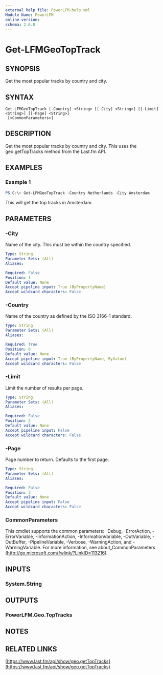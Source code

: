 ```yaml
---
external help file: PowerLFM-help.xml
Module Name: PowerLFM
online version:
schema: 2.0.0
---
```


# Get-LFMGeoTopTrack

## SYNOPSIS
Get the most popular tracks by country and city.

## SYNTAX

```
Get-LFMGeoTopTrack [-Country] <String> [[-City] <String>] [[-Limit] <String>] [[-Page] <String>]
 [<CommonParameters>]
```

## DESCRIPTION
Get the most popular tracks by country and city. This uses the geo.getTopTracks method from the Last.fm API.

## EXAMPLES

### Example 1
```powershell
PS C:\> Get-LFMGeoTopTrack -Country Netherlands -City Amsterdam
```

This will get the top tracks in Amsterdam.

## PARAMETERS

### -City
Name of the city. This must be within the country specified.

```yaml
Type: String
Parameter Sets: (All)
Aliases:

Required: False
Position: 1
Default value: None
Accept pipeline input: True (ByPropertyName)
Accept wildcard characters: False
```

### -Country
Name of the country as defined by the ISO 3166-1 standard.

```yaml
Type: String
Parameter Sets: (All)
Aliases:

Required: True
Position: 0
Default value: None
Accept pipeline input: True (ByPropertyName, ByValue)
Accept wildcard characters: False
```

### -Limit
Limit the number of results per page.

```yaml
Type: String
Parameter Sets: (All)
Aliases:

Required: False
Position: 2
Default value: None
Accept pipeline input: False
Accept wildcard characters: False
```

### -Page
Page number to return. Defaults to the first page.

```yaml
Type: String
Parameter Sets: (All)
Aliases:

Required: False
Position: 3
Default value: None
Accept pipeline input: False
Accept wildcard characters: False
```

### CommonParameters
This cmdlet supports the common parameters: -Debug, -ErrorAction, -ErrorVariable, -InformationAction, -InformationVariable, -OutVariable, -OutBuffer, -PipelineVariable, -Verbose, -WarningAction, and -WarningVariable.
For more information, see about_CommonParameters (http://go.microsoft.com/fwlink/?LinkID=113216).

## INPUTS

### System.String

## OUTPUTS

### PowerLFM.Geo.TopTracks

## NOTES

## RELATED LINKS

[https://www.last.fm/api/show/geo.getTopTracks](https://www.last.fm/api/show/geo.getTopTracks)
